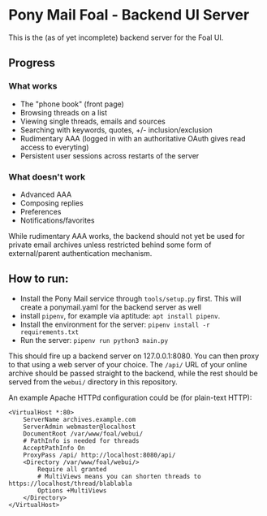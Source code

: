 # Pony Mail Foal - Backend UI Server

This is the (as of yet incomplete) backend server for the Foal UI.

## Progress

### What works
- The "phone book" (front page)
- Browsing threads on a list
- Viewing single threads, emails and sources
- Searching with keywords, quotes, +/- inclusion/exclusion
- Rudimentary AAA (logged in with an authoritative OAuth gives read access to everyting)
- Persistent user sessions across restarts of the server


### What doesn't work
- Advanced AAA
- Composing replies
- Preferences
- Notifications/favorites


While rudimentary AAA works, the backend should not yet be used for private 
email archives unless restricted behind some form of external/parent 
authentication mechanism.



## How to run:
- Install the Pony Mail service through `tools/setup.py` first. 
  This will create a ponymail.yaml for the backend server as well
- install `pipenv`, for example via aptitude: `apt install pipenv`.
- Install the environment for the server: `pipenv install -r requirements.txt`
- Run the server: `pipenv run python3 main.py`

This should fire up a backend server on 127.0.0.1:8080. You can then proxy to 
that using a web server of your choice. The `/api/` URL of your online archive 
should be passed straight to the backend, while the rest should be served from 
the `webui/` directory in this repository.

An example Apache HTTPd configuration could be (for plain-text HTTP):

```
<VirtualHost *:80>
    ServerName archives.example.com        
    ServerAdmin webmaster@localhost
    DocumentRoot /var/www/foal/webui/
    # PathInfo is needed for threads
    AcceptPathInfo On
    ProxyPass /api/ http://localhost:8080/api/
    <Directory /var/www/foal/webui/>
        Require all granted
        # MultiViews means you can shorten threads to https://localhost/thread/blablabla
        Options +MultiViews
    </Directory>
</VirtualHost>
``` 

